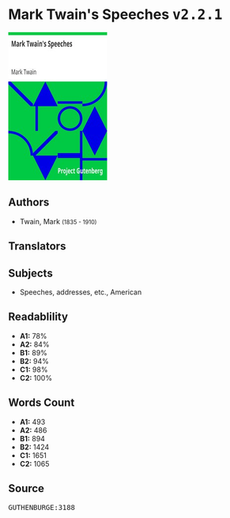 # Mark Twain's Speeches <kbd>v2.2.1</kbd>

![](./cover.medium.jpg "")

## Authors


 - Twain, Mark <small>(1835 - 1910)</small>

## Translators



## Subjects


 - Speeches, addresses, etc., American

## Readablility


 - **A1:** 78%
 - **A2:** 84%
 - **B1:** 89%
 - **B2:** 94%
 - **C1:** 98%
 - **C2:** 100%

## Words Count


 - **A1:** 493
 - **A2:** 486
 - **B1:** 894
 - **B2:** 1424
 - **C1:** 1651
 - **C2:** 1065

## Source


<kbd>GUTHENBURGE:3188</kbd>
